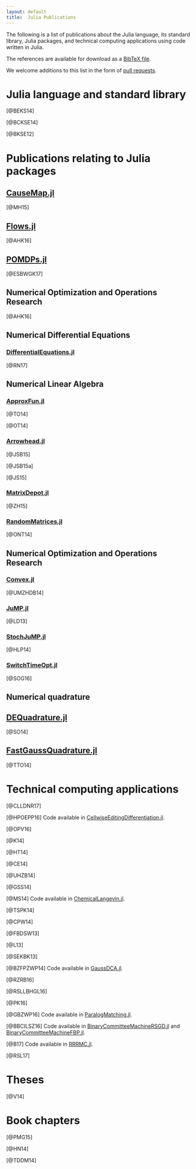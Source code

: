 ```yaml
---
layout: default
title:  Julia Publications
---
```


The following is a list of publications about the Julia language, its standard
library, Julia packages, and technical computing applications using code
written in Julia.

The references are available for download as a [BibTeX file](julia.bib).

We welcome additions to this list in the form of [pull
requests](https://github.com/JuliaLang/julialang.github.com/).

# Julia language and standard library

[@BEKS14]

[@BCKSE14]

[@BKSE12]

# Publications relating to Julia packages

## [CauseMap.jl](https://github.com/cyrusmaher/CauseMap.jl)

[@MH15]

## [Flows.jl](https://github.com/HaraldHofstaetter/Flows.jl)

[@AHK16]

## [POMDPs.jl](https://github.com/JuliaPOMDP/POMDPs.jl)

[@ESBWGK17]

## Numerical Optimization and Operations Research

[@AHK16]

## Numerical Differential Equations

### [DifferentialEquations.jl](https://github.com/JuliaDiffEq/DifferentialEquations.jl)

[@RN17]

## Numerical Linear Algebra

### [ApproxFun.jl](https://github.com/ApproxFun/ApproxFun.jl)

[@TO14]

[@OT14]

### [Arrowhead.jl](https://github.com/ivanslapnicar/Arrowhead.jl)

[@JSB15]

[@JSB15a]

[@JS15]

### [MatrixDepot.jl](https://github.com/weijianzhang/MatrixDepot.jl)

[@ZH15]

### [RandomMatrices.jl](https://github.com/jiahao/RandomMatrices.jl)

[@ONT14]

## Numerical Optimization and Operations Research

### [Convex.jl](https://github.com/cvxgrp/Convex.jl)

[@UMZHDB14]

### [JuMP.jl](https://github.com/JuliaOpt/JuMP.jl)

[@LD13]

### [StochJuMP.jl](https://github.com/joehuchette/StochJuMP.jl)

[@HLP14]

### [SwitchTimeOpt.jl](https://github.com/bstellato/SwitchTimeOpt.jl)

[@SOG16]

## Numerical quadrature

## [DEQuadrature.jl](https://github.com/MikaelSlevinsky/DEQuadrature.jl)

[@SO14]

## [FastGaussQuadrature.jl](https://github.com/ajt60gaibb/FastGaussQuadrature.jl)

[@TTO14]


# Technical computing applications

[@CLLDNR17]

[@HPOEPP16] Code available in [CellwiseEditingDifferentiation.jl](https://github.com/scidom/CellwiseEditingDifferentiation.jl).

[@OPV16]

[@K14]

[@HT14]

[@CE14]

[@UHZB14]

[@GSS14]

[@MS14] Code available in [ChemicalLangevin.jl](https://github.com/mschauer/ChemicalLangevin.jl).

[@TSPK14]

[@CPW14]

[@FBDSW13]

[@L13]

[@SEKBK13]

[@BZFPZWP14] Code available in [GaussDCA.jl](https://github.com/carlobaldassi/GaussDCA.jl).

[@RZRB16]

[@RSLLBHGL16]

[@PK16]

[@GBZWP16] Code available in [ParalogMatching.jl](https://github.com/Mirmu/ParalogMatching.jl).

[@BBCILSZ16] Code available in [BinaryCommitteeMachineRSGD.jl](https://github.com/carlobaldassi/BinaryCommitteeMachineRSGD.jl) and [BinaryCommitteeMachineFBP.jl](https://github.com/carlobaldassi/BinaryCommitteeMachineFBP.jl).

[@B17] Code available in [RRRMC.jl](https://github.com/carlobaldassi/RRRMC.jl).

[@RSL17]

# Theses

[@V14]

# Book chapters

[@PMG15]

[@HN14]

[@TDDM14]
